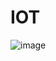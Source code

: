 # IOT


![image](https://user-images.githubusercontent.com/43459203/125150273-6a4c6b80-e0f3-11eb-9e2c-ef8f24d02b89.png)
